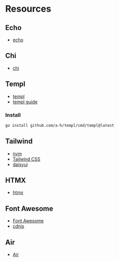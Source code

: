 # Resources

## Echo

* [echo](https://github.com/labstack/echo)

## Chi

* [chi](https://github.com/go-chi/chi)

## Templ

* [templ](https://github.com/a-h/templ)
* [templ guide](https://templ.guide/)

### Install

```bash
go install github.com/a-h/templ/cmd/templ@latest
```

## Tailwind

* [nvm](https://github.com/nvm-sh/nvm)
* [Tailwind CSS](https://tailwindcss.com/)
* [daisyui](https://daisyui.com/)

## HTMX

* [htmx](https://htmx.org/)

## Font Awesome

* [Font Awesome](https://fontawesome.com/)
* [cdnjs](https://cdnjs.com/libraries/font-awesome)

## Air

* [Air](https://github.com/cosmtrek/air)
